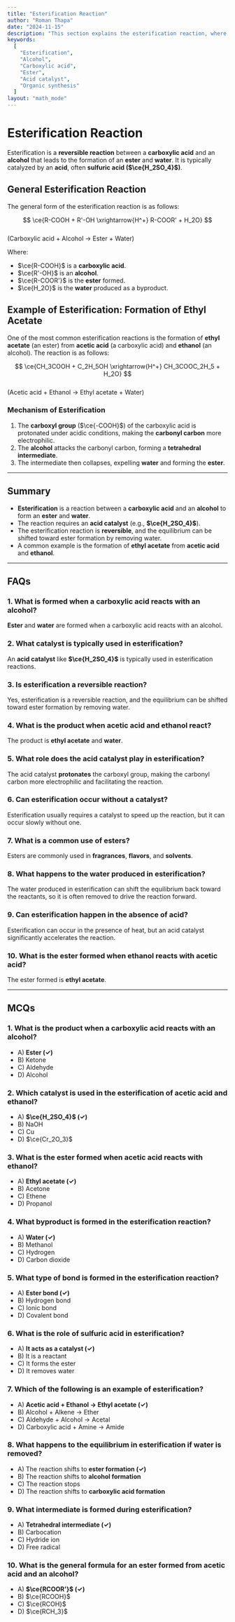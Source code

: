 ```yaml
---
title: "Esterification Reaction"
author: "Roman Thapa"
date: "2024-11-15"
description: "This section explains the esterification reaction, where an ester is formed by reacting an alcohol with a carboxylic acid in the presence of an acid catalyst. The reaction mechanism and an example are also provided."
keywords:
  [
    "Esterification",
    "Alcohol",
    "Carboxylic acid",
    "Ester",
    "Acid catalyst",
    "Organic synthesis"
  ]
layout: "math_mode"
---
```


# Esterification Reaction

Esterification is a **reversible reaction** between a **carboxylic acid** and an **alcohol** that leads to the formation of an **ester** and **water**. It is typically catalyzed by an **acid**, often **sulfuric acid ($\ce{H_2SO_4}$)**.

## General Esterification Reaction

The general form of the esterification reaction is as follows:

$$ \ce{R-COOH + R'-OH \xrightarrow{H^+} R-COOR' + H_2O} $$  
(Carboxylic acid + Alcohol → Ester + Water)

Where:
- $\ce{R-COOH}$ is a **carboxylic acid**.
- $\ce{R'-OH}$ is an **alcohol**.
- $\ce{R-COOR'}$ is the **ester** formed.
- $\ce{H_2O}$ is the **water** produced as a byproduct.

## Example of Esterification: Formation of Ethyl Acetate

One of the most common esterification reactions is the formation of **ethyl acetate** (an ester) from **acetic acid** (a carboxylic acid) and **ethanol** (an alcohol). The reaction is as follows:

$$ \ce{CH_3COOH + C_2H_5OH \xrightarrow{H^+} CH_3COOC_2H_5 + H_2O} $$  
(Acetic acid + Ethanol → Ethyl acetate + Water)

### Mechanism of Esterification

1. The **carboxyl group** ($\ce{-COOH}$) of the carboxylic acid is protonated under acidic conditions, making the **carbonyl carbon** more electrophilic.
2. The **alcohol** attacks the carbonyl carbon, forming a **tetrahedral intermediate**.
3. The intermediate then collapses, expelling **water** and forming the **ester**.

---

## Summary

- **Esterification** is a reaction between a **carboxylic acid** and an **alcohol** to form an **ester** and **water**.
- The reaction requires an **acid catalyst** (e.g., **$\ce{H_2SO_4}$**).
- The esterification reaction is **reversible**, and the equilibrium can be shifted toward ester formation by removing water.
- A common example is the formation of **ethyl acetate** from **acetic acid** and **ethanol**.

---

## FAQs

### 1. What is formed when a carboxylic acid reacts with an alcohol?  
**Ester** and **water** are formed when a carboxylic acid reacts with an alcohol.

### 2. What catalyst is typically used in esterification?  
An **acid catalyst** like **$\ce{H_2SO_4}$** is typically used in esterification reactions.

### 3. Is esterification a reversible reaction?  
Yes, esterification is a reversible reaction, and the equilibrium can be shifted toward ester formation by removing water.

### 4. What is the product when acetic acid and ethanol react?  
The product is **ethyl acetate** and **water**.

### 5. What role does the acid catalyst play in esterification?  
The acid catalyst **protonates** the carboxyl group, making the carbonyl carbon more electrophilic and facilitating the reaction.

### 6. Can esterification occur without a catalyst?  
Esterification usually requires a catalyst to speed up the reaction, but it can occur slowly without one.

### 7. What is a common use of esters?  
Esters are commonly used in **fragrances**, **flavors**, and **solvents**.

### 8. What happens to the water produced in esterification?  
The water produced in esterification can shift the equilibrium back toward the reactants, so it is often removed to drive the reaction forward.

### 9. Can esterification happen in the absence of acid?  
Esterification can occur in the presence of heat, but an acid catalyst significantly accelerates the reaction.

### 10. What is the ester formed when ethanol reacts with acetic acid?  
The ester formed is **ethyl acetate**.

---

## MCQs

### 1. What is the product when a carboxylic acid reacts with an alcohol?  
- A) **Ester (✓)**  
- B) Ketone  
- C) Aldehyde  
- D) Alcohol  

### 2. Which catalyst is used in the esterification of acetic acid and ethanol?  
- A) **$\ce{H_2SO_4}$ (✓)**  
- B) NaOH  
- C) Cu  
- D) $\ce{Cr_2O_3}$  

### 3. What is the ester formed when acetic acid reacts with ethanol?  
- A) **Ethyl acetate (✓)**  
- B) Acetone  
- C) Ethene  
- D) Propanol  

### 4. What byproduct is formed in the esterification reaction?  
- A) **Water (✓)**  
- B) Methanol  
- C) Hydrogen  
- D) Carbon dioxide  

### 5. What type of bond is formed in the esterification reaction?  
- A) **Ester bond (✓)**  
- B) Hydrogen bond  
- C) Ionic bond  
- D) Covalent bond  

### 6. What is the role of sulfuric acid in esterification?  
- A) **It acts as a catalyst (✓)**  
- B) It is a reactant  
- C) It forms the ester  
- D) It removes water  

### 7. Which of the following is an example of esterification?  
- A) **Acetic acid + Ethanol → Ethyl acetate (✓)**  
- B) Alcohol + Alkene → Ether  
- C) Aldehyde + Alcohol → Acetal  
- D) Carboxylic acid + Amine → Amide  

### 8. What happens to the equilibrium in esterification if water is removed?  
- A) The reaction shifts to **ester formation (✓)**  
- B) The reaction shifts to **alcohol formation**  
- C) The reaction stops  
- D) The reaction shifts to **carboxylic acid formation**  

### 9. What intermediate is formed during esterification?  
- A) **Tetrahedral intermediate (✓)**  
- B) Carbocation  
- C) Hydride ion  
- D) Free radical  

### 10. What is the general formula for an ester formed from acetic acid and an alcohol?  
- A) **$\ce{RCOOR'}$ (✓)**  
- B) $\ce{RCOOH}$  
- C) $\ce{RCOH}$  
- D) $\ce{RCH_3}$